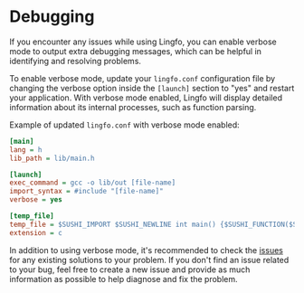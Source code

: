 # Debugging

If you encounter any issues while using Lingfo, you can enable verbose mode to output extra debugging messages, which can be helpful in identifying and resolving problems.

To enable verbose mode, update your `lingfo.conf` configuration file by changing the verbose option inside the `[launch]` section to "yes" and restart your application. With verbose mode enabled, Lingfo will display detailed information about its internal processes, such as function parsing.

Example of updated `lingfo.conf` with verbose mode enabled:

```ini
[main]
lang = h
lib_path = lib/main.h

[launch]
exec_command = gcc -o lib/out [file-name]
import_syntax = #include "[file-name]"
verbose = yes

[temp_file]
temp_file = $SUSHI_IMPORT $SUSHI_NEWLINE int main() {$SUSHI_FUNCTION($SUSHI_ARGS)$SUSHI_SEMICOLON}
extension = c
```

In addition to using verbose mode, it's recommended to check the [issues](https://github.com/dev-lingfo/lingfo/issues) for any existing solutions to your problem. If you don't find an issue related to your bug, feel free to create a new issue and provide as much information as possible to help diagnose and fix the problem.
